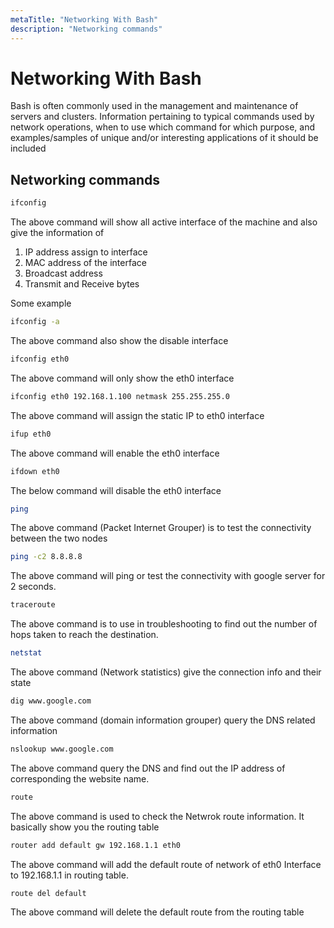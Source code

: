 ```yaml
---
metaTitle: "Networking With Bash"
description: "Networking commands"
---
```


# Networking With Bash


Bash is often commonly used in the management and maintenance of servers and clusters. Information pertaining to typical commands used by network operations, when to use which command for which purpose, and examples/samples of unique and/or interesting applications of it should be included



## Networking commands


```bash
ifconfig

```

The above command will show all active interface of the machine and also give the information of

1. IP address assign to interface
1. MAC address of the interface
1. Broadcast address
1. Transmit and Receive bytes

Some example

```bash
ifconfig -a

```

The above command also show the disable interface

```bash
ifconfig eth0

```

The above command will only show the eth0 interface

```bash
ifconfig eth0 192.168.1.100 netmask 255.255.255.0

```

The above command will assign the static IP to eth0 interface

```bash
ifup eth0

```

The above command will enable the eth0 interface

```bash
ifdown eth0

```

The below command will disable the eth0 interface

```bash
ping

```

The above command (Packet Internet Grouper) is to test the connectivity between the two nodes

```bash
ping -c2 8.8.8.8

```

The above command will ping or test the connectivity with google server for 2 seconds.

```bash
traceroute

```

The above command is to use in troubleshooting to find out the number of hops taken to reach the destination.

```bash
netstat

```

The above command (Network statistics) give the connection info and their state

```bash
dig www.google.com

```

The above command (domain information grouper) query the DNS related information

```bash
nslookup www.google.com

```

The above command query the DNS and find out the IP address of corresponding the website name.

```bash
route

```

The above command is used to check the Netwrok route information. It basically show you the routing table

```bash
router add default gw 192.168.1.1 eth0

```

The above command will add the default route of network of eth0 Interface to 192.168.1.1 in routing table.

```bash
route del default

```

The above command will delete the default route from the routing table

